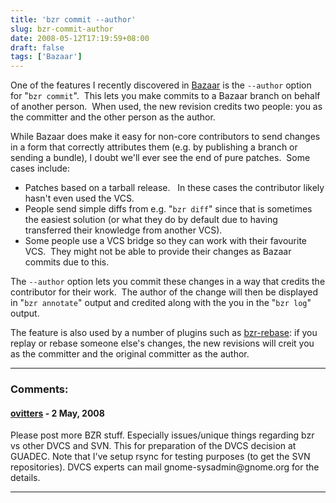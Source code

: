 ```yaml
---
title: 'bzr commit --author'
slug: bzr-commit-author
date: 2008-05-12T17:19:59+08:00
draft: false
tags: ['Bazaar']
---
```


One of the features I recently discovered in
[Bazaar](http://bazaar-vcs.org/) is the `--author` option for
\"`bzr commit`\".  This lets you make commits to a Bazaar branch on
behalf of another person.  When used, the new revision credits two
people: you as the committer and the other person as the author.

While Bazaar does make it easy for non-core contributors to send changes
in a form that correctly attributes them (e.g. by publishing a branch or
sending a bundle), I doubt we\'ll ever see the end of pure patches. 
Some cases include:

-   Patches based on a tarball release.   In these cases the contributor
    likely hasn\'t even used the VCS.
-   People send simple diffs from e.g. \"`bzr diff`\" since that is
    sometimes the easiest solution (or what they do by default due to
    having transferred their knowledge from another VCS).
-   Some people use a VCS bridge so they can work with their favourite
    VCS.  They might not be able to provide their changes as Bazaar
    commits due to this.

The `--author` option lets you commit these changes in a way that
credits the contributor for their work.  The author of the change will
then be displayed in \"`bzr annotate`\" output and credited along with
the you in the \"`bzr log`\" output.

The feature is also used by a number of plugins such as
[bzr-rebase](https://launchpad.net/bzr-rebase): if you replay or rebase
someone else\'s changes, the new revisions will creit you as the
committer and the original committer as the author.

---
### Comments:
#### [ovitters](http://blogs.gnome.org/ovitters/) - <time datetime="2008-05-13 04:04:28">2 May, 2008</time>

Please post more BZR stuff. Especially issues/unique things regarding
bzr vs other DVCS and SVN. This for preparation of the DVCS decision at
GUADEC. Note that I\'ve setup rsync for testing purposes (to get the SVN
repositories). DVCS experts can mail gnome-sysadmin\@gnome.org for the
details.

---
